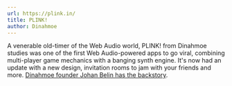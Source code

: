 ```yaml
---
url: https://plink.in/
title: PLINK!
author: Dinahmoe
---
```


A venerable old-timer of the Web Audio world, PLINK! from Dinahmoe studies was one of the first Web Audio-powered apps to go viral, combining multi-player game mechanics with a banging synth engine. It's now had an update with a new design, invitation rooms to jam with your friends and more. [Dinahmoe founder Johan Belin has the backstory](https://medium.com/dinahmoe/rediscovering-plink-a-tiny-part-of-web-history-555f2e6cbfee).
